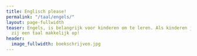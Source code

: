 ```yaml
---
title: Englisch please!
permalink: "/taal/engels/"
layout: page-fullwidth
teaser: Engels, is belangrijk voor kinderen om te leren. Als kinderen jong zijn pakken
  zij een taal makkelijk op!
header:
  image_fullwidth: boekschrijven.jpg
---
```


